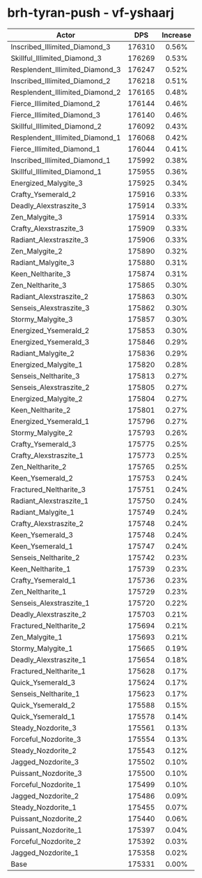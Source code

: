 # brh-tyran-push - vf-yshaarj
| Actor | DPS | Increase |
|---|:---:|:---:|
|Inscribed_Illimited_Diamond_3|176310|0.56%|
|Skillful_Illimited_Diamond_3|176269|0.53%|
|Resplendent_Illimited_Diamond_3|176247|0.52%|
|Inscribed_Illimited_Diamond_2|176218|0.51%|
|Resplendent_Illimited_Diamond_2|176165|0.48%|
|Fierce_Illimited_Diamond_2|176144|0.46%|
|Fierce_Illimited_Diamond_3|176140|0.46%|
|Skillful_Illimited_Diamond_2|176092|0.43%|
|Resplendent_Illimited_Diamond_1|176068|0.42%|
|Fierce_Illimited_Diamond_1|176044|0.41%|
|Inscribed_Illimited_Diamond_1|175992|0.38%|
|Skillful_Illimited_Diamond_1|175955|0.36%|
|Energized_Malygite_3|175925|0.34%|
|Crafty_Ysemerald_2|175916|0.33%|
|Deadly_Alexstraszite_3|175914|0.33%|
|Zen_Malygite_3|175914|0.33%|
|Crafty_Alexstraszite_3|175909|0.33%|
|Radiant_Alexstraszite_3|175906|0.33%|
|Zen_Malygite_2|175890|0.32%|
|Radiant_Malygite_3|175880|0.31%|
|Keen_Neltharite_3|175874|0.31%|
|Zen_Neltharite_3|175865|0.30%|
|Radiant_Alexstraszite_2|175863|0.30%|
|Senseis_Alexstraszite_3|175862|0.30%|
|Stormy_Malygite_3|175857|0.30%|
|Energized_Ysemerald_2|175853|0.30%|
|Energized_Ysemerald_3|175846|0.29%|
|Radiant_Malygite_2|175836|0.29%|
|Energized_Malygite_1|175820|0.28%|
|Senseis_Neltharite_3|175813|0.27%|
|Senseis_Alexstraszite_2|175805|0.27%|
|Energized_Malygite_2|175804|0.27%|
|Keen_Neltharite_2|175801|0.27%|
|Energized_Ysemerald_1|175796|0.27%|
|Stormy_Malygite_2|175793|0.26%|
|Crafty_Ysemerald_3|175775|0.25%|
|Crafty_Alexstraszite_1|175773|0.25%|
|Zen_Neltharite_2|175765|0.25%|
|Keen_Ysemerald_2|175753|0.24%|
|Fractured_Neltharite_3|175751|0.24%|
|Radiant_Alexstraszite_1|175750|0.24%|
|Radiant_Malygite_1|175749|0.24%|
|Crafty_Alexstraszite_2|175748|0.24%|
|Keen_Ysemerald_3|175748|0.24%|
|Keen_Ysemerald_1|175747|0.24%|
|Senseis_Neltharite_2|175742|0.23%|
|Keen_Neltharite_1|175739|0.23%|
|Crafty_Ysemerald_1|175736|0.23%|
|Zen_Neltharite_1|175729|0.23%|
|Senseis_Alexstraszite_1|175720|0.22%|
|Deadly_Alexstraszite_2|175703|0.21%|
|Fractured_Neltharite_2|175694|0.21%|
|Zen_Malygite_1|175693|0.21%|
|Stormy_Malygite_1|175665|0.19%|
|Deadly_Alexstraszite_1|175654|0.18%|
|Fractured_Neltharite_1|175628|0.17%|
|Quick_Ysemerald_3|175624|0.17%|
|Senseis_Neltharite_1|175623|0.17%|
|Quick_Ysemerald_2|175588|0.15%|
|Quick_Ysemerald_1|175578|0.14%|
|Steady_Nozdorite_3|175561|0.13%|
|Forceful_Nozdorite_3|175554|0.13%|
|Steady_Nozdorite_2|175543|0.12%|
|Jagged_Nozdorite_3|175502|0.10%|
|Puissant_Nozdorite_3|175500|0.10%|
|Forceful_Nozdorite_1|175499|0.10%|
|Jagged_Nozdorite_2|175486|0.09%|
|Steady_Nozdorite_1|175455|0.07%|
|Puissant_Nozdorite_2|175440|0.06%|
|Puissant_Nozdorite_1|175397|0.04%|
|Forceful_Nozdorite_2|175392|0.03%|
|Jagged_Nozdorite_1|175358|0.02%|
|Base|175331|0.00%|
